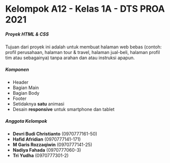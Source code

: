 # Kelompok A12 - Kelas 1A - DTS PROA 2021
##### Proyek HTML & CSS
Tujuan dari proyek ini adalah untuk membuat halaman web bebas (contoh: profil perusahaan, halaman tour & travel, halaman jual-beli, halaman profil tim atau sebagainya) tanpa arahan dan atau instruksi apapun.

##### Komponen
- Header
- Bagian Main
- Bagian Body
- Footer
- Setidaknya **satu** animasi
- Desain **responsive** untuk smartphone dan tablet

##### Anggota Kelompok
- **Devri Budi Christianto** (0970777161-50)
- **Hafid Afridian** (0970777141-171)
- **M Garis Rozzaqiwin** (0970777141-25)
- **Nadiya Fahada** (0970777060-3)
- **Tri Yudha** (0970777301-2)

